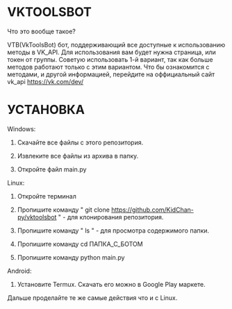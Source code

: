 # VKTOOLSBOT 
Что это вообще такое?

VTB(VkToolsBot) бот, поддерживающий все доступные к использованию методы в VK_API.
Для использования вам будет нужна страница, или токен от группы.
Советую использовать 1-й вариант, так как больше методов работают только с этим вариантом.
Что бы ознакомится с методами, и другой информацией, перейдите на оффициальный сайт vk_api
https://vk.com/dev/



# УСТАНОВКА

Windows:

1) Скачайте все файлы с этого репозитория.

2) Извлеките все файлы из архива в папку.

3) Откройте файл main.py

Linux:

1) Откройте терминал

2) Пропишите команду " git clone https://github.com/KidChan-py/vktoolsbot " - для клонирования репозитория.

3) Пропишите команду " ls " - для просмотра содержимого папки.

4) Пропишите команду cd ПАПКА_С_БОТОМ

5) Пропишите команду python main.py

Android:

1) Установите Termux. Скачать его можно в Google Play маркете.

Дальше проделайте те же самые действия что и с Linux.
